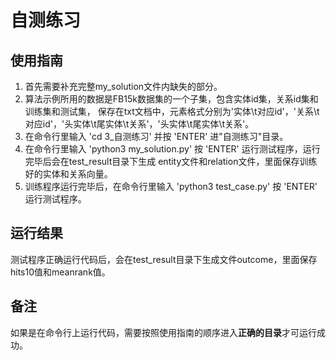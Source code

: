 # 自测练习

## 使用指南

1. 首先需要补充完整my_solution文件内缺失的部分。
2. 算法示例所用的数据是FB15k数据集的一个子集，包含实体id集，关系id集和训练集和测试集，
   保存在txt文档中，元素格式分别为'实体\t对应id'，'关系\t对应id'，'头实体\t尾实体\t关系'，'头实体\t尾实体\t关系'。
3. 在命令行里输入 'cd 3_自测练习' 并按 'ENTER' 进"自测练习"目录。
4. 在命令行里输入 'python3  my_solution.py' 按 'ENTER' 运行测试程序，运行完毕后会在test_result目录下生成
   entity文件和relation文件，里面保存训练好的实体和关系向量。
5. 训练程序运行完毕后，在命令行里输入 'python3  test_case.py' 按 'ENTER' 运行测试程序。

## 运行结果
测试程序正确运行代码后，会在test_result目录下生成文件outcome，里面保存hits10值和meanrank值。

## 备注
如果是在命令行上运行代码，需要按照使用指南的顺序进入**正确的目录**才可运行成功。







